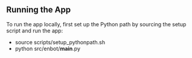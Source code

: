 ## Running the App

To run the app locally, first set up the Python path by sourcing the setup script and run the app:
 - source scripts/setup_pythonpath.sh
 - python src/enbot/__main__.py
